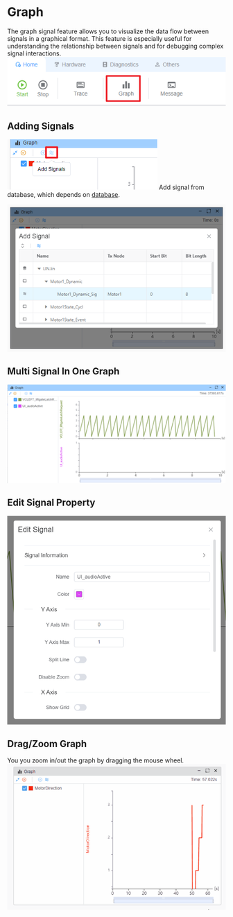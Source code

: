 # Graph

The graph signal feature allows you to visualize the data flow between signals in a graphical format. This feature is especially useful for understanding the relationship between signals and for debugging complex signal interactions.
![alt text](image.png)

## Adding Signals

![alt text](image-1.png)
Add signal from database, which depends on [database](./../database.md).

![alt text](image-2.png)

## Multi Signal In One Graph

![alt text](image-3.png)

## Edit Signal Property

![alt text](image-4.png)

## Drag/Zoom Graph

You you zoom in/out the graph by dragging the mouse wheel.
![alt text](graph.gif)
